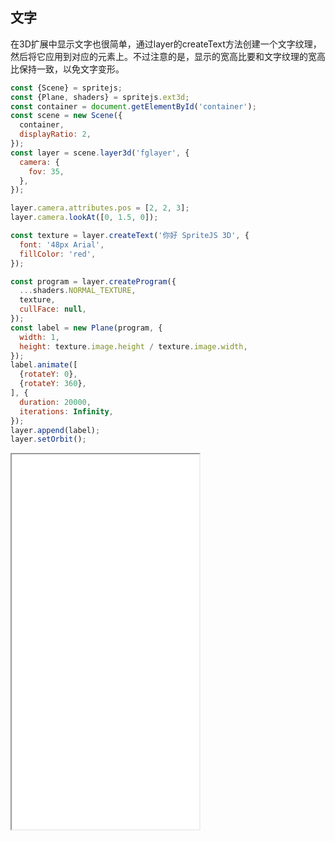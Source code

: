 ## 文字

在3D扩展中显示文字也很简单，通过layer的createText方法创建一个文字纹理，然后将它应用到对应的元素上。不过注意的是，显示的宽高比要和文字纹理的宽高比保持一致，以免文字变形。

```js
const {Scene} = spritejs;
const {Plane, shaders} = spritejs.ext3d;
const container = document.getElementById('container');
const scene = new Scene({
  container,
  displayRatio: 2,
});
const layer = scene.layer3d('fglayer', {
  camera: {
    fov: 35,
  },
});

layer.camera.attributes.pos = [2, 2, 3];
layer.camera.lookAt([0, 1.5, 0]);

const texture = layer.createText('你好 SpriteJS 3D', {
  font: '48px Arial',
  fillColor: 'red',
});

const program = layer.createProgram({
  ...shaders.NORMAL_TEXTURE,
  texture,
  cullFace: null,
});
const label = new Plane(program, {
  width: 1,
  height: texture.image.height / texture.image.width,
});
label.animate([
  {rotateY: 0},
  {rotateY: 360},
], {
  duration: 20000,
  iterations: Infinity,
});
layer.append(label);
layer.setOrbit();
```

<iframe src="/demo/#/3d/text" height="600"></iframe>